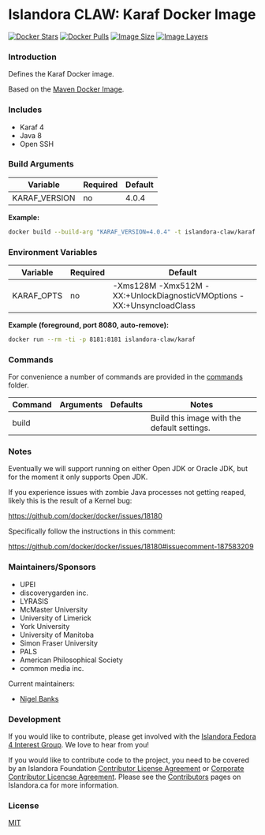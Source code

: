# Islandora CLAW: Karaf Docker Image

[![Docker Stars](https://img.shields.io/docker/stars/islandora-claw/karaf.svg)](https://hub.docker.com/r/islandora-claw/karaf/)
[![Docker Pulls](https://img.shields.io/docker/pulls/islandora-claw/karaf.svg)](https://hub.docker.com/r/islandora-claw/karaf/)
[![Image Size](https://img.shields.io/imagelayers/image-size/islandora-claw/karaf/latest.svg)](https://imagelayers.io/?images=islandora-claw/karaf:latest)
[![Image Layers](https://img.shields.io/imagelayers/layers/islandora-claw/karaf/latest.svg)](https://imagelayers.io/?images=islandora-claw/karaf:latest)

### Introduction

Defines the Karaf Docker image. 

Based on the [Maven Docker Image](https://github.com/Islandora-CLAW/docker-maven).

### Includes

* Karaf 4
* Java 8
* Open SSH

### Build Arguments

| Variable      | Required | Default |
|---------------|----------|---------|
| KARAF_VERSION | no       |   4.0.4 |

**Example:**
```bash
docker build --build-arg "KARAF_VERSION=4.0.4" -t islandora-claw/karaf .
```

### Environment Variables

| Variable   | Required | Default                                                               |
|------------|----------|-----------------------------------------------------------------------|
| KARAF_OPTS | no       | -Xms128M -Xmx512M -XX:+UnlockDiagnosticVMOptions -XX:+UnsyncloadClass |

**Example (foreground, port 8080, auto-remove):**
```bash
docker run --rm -ti -p 8181:8181 islandora-claw/karaf
```

### Commands

For convenience a number of commands are provided in the [commands](/commands)
folder.

| Command | Arguments | Defaults | Notes                                       |
|---------|-----------|----------|---------------------------------------------|
| build   |           |          | Build this image with the default settings. |

### Notes

Eventually we will support running on either Open JDK or Oracle JDK, but
for the moment it only supports Open JDK.

If you experience issues with zombie Java processes not getting reaped, likely
this is the result of a Kernel bug:

https://github.com/docker/docker/issues/18180

Specifically follow the instructions in this comment:

https://github.com/docker/docker/issues/18180#issuecomment-187583209

### Maintainers/Sponsors

* UPEI
* discoverygarden inc.
* LYRASIS
* McMaster University
* University of Limerick
* York University
* University of Manitoba
* Simon Fraser University
* PALS
* American Philosophical Society
* common media inc.

Current maintainers:

* [Nigel Banks](https://github.com/nigelgbanks)

### Development

If you would like to contribute, please get involved with the
[Islandora Fedora 4 Interest Group](https://github.com/Islandora/Islandora-Fedora4-Interest-Group).
We love to hear from you!

If you would like to contribute code to the project, you need to be covered by
an Islandora Foundation
[Contributor License Agreement](http://islandora.ca/sites/default/files/islandora_cla.pdf)
or
[Corporate Contributor Licencse Agreement](http://islandora.ca/sites/default/files/islandora_ccla.pdf).
Please see the [Contributors](http://islandora.ca/resources/contributors) pages
on Islandora.ca for more information.

### License

[MIT](https://opensource.org/licenses/MIT)
